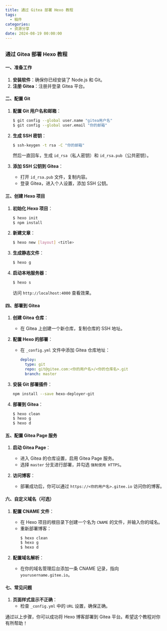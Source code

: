 ```yaml
---
title: 通过 Gitea 部署 Hexo 教程
tags:
  - 稿件
categories:
  - 资源分享
date: 2024-08-19 00:00:00
---
```


> 

<!-- more -->

## 

### 通过 Gitea 部署 Hexo 教程

#### 一、准备工作
1. **安装软件**：确保你已经安装了 Node.js 和 Git。
2. **注册 Gitea**：注册并登录 Gitea 平台。

#### 二、配置 Git
1. **配置 Git 用户名和邮箱**：
   ```bash
   $ git config --global user.name "gitea用户名"
   $ git config --global user.email "你的邮箱"
   ```

2. **生成 SSH 密钥**：
   ```bash
   $ ssh-keygen -t rsa -C "你的邮箱"
   ```
   然后一直回车，生成 `id_rsa`（私人密钥）和 `id_rsa.pub`（公共密钥）。

3. **添加 SSH 公钥到 Gitea**：
   - 打开 `id_rsa.pub` 文件，复制内容。
   - 登录 Gitea，进入个人设置，添加 SSH 公钥。

#### 三、创建 Hexo 项目
1. **初始化 Hexo 项目**：
   ```bash
   $ hexo init
   $ npm install
   ```

2. **新建文章**：
   ```bash
   $ hexo new [layout] <title>
   ```

3. **生成静态文件**：
   ```bash
   $ hexo g
   ```

4. **启动本地服务器**：
   ```bash
   $ hexo s
   ```
   访问 `http://localhost:4000` 查看效果。

#### 四、部署到 Gitea
1. **创建 Gitea 仓库**：
   - 在 Gitea 上创建一个新仓库，复制仓库的 SSH 地址。

2. **配置 Hexo 的部署**：
   - 在 `_config.yml` 文件中添加 Gitea 仓库地址：
     ```yaml
     deploy:
       type: git
       repo: git@gitee.com:<你的用户名>/<你的仓库名>.git
       branch: master
     ```

3. **安装 Git 部署插件**：
   ```bash
   npm install --save hexo-deployer-git
   ```

4. **部署到 Gitea**：
   ```bash
   $ hexo clean
   $ hexo g
   $ hexo d
   ```

#### 五、配置 Gitea Page 服务
1. **启动 Gitea Page**：
   - 进入 Gitea 的仓库设置，启用 Gitea Page 服务。
   - 选择 `master` 分支进行部署，并勾选 `强制使用 HTTPS`。

2. **访问博客**：
   - 部署成功后，你可以通过 `https://<你的用户名>.gitee.io` 访问你的博客。

#### 六、自定义域名（可选）
1. **配置 CNAME 文件**：
   - 在 Hexo 项目的根目录下创建一个名为 `CNAME` 的文件，并输入你的域名。
   - 重新部署博客：
     ```bash
     $ hexo clean
     $ hexo g
     $ hexo d
     ```

2. **配置域名解析**：
   - 在你的域名管理后台添加一条 CNAME 记录，指向 `yourusername.gitee.io`。

#### 七、常见问题
1. **页面样式显示不正确**：
   - 检查 `_config.yml` 中的 `URL` 设置，确保正确。

通过以上步骤，你可以成功将 Hexo 博客部署到 Gitea 平台。希望这个教程对你有所帮助！
